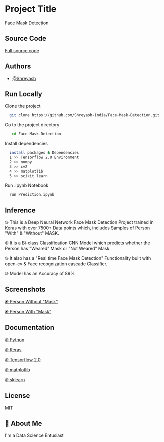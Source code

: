 
# Project Title
Face Mask Detection

## Source Code

[Full source code](https://drive.google.com/drive/folders/1kJ5WHaMHF2sCmxL-F1EcCOUmH48Hj77Y?usp=sharing)

## Authors

- [@Shreyash](https://github.com/Shreyash-India)

## Run Locally

Clone the project

```bash
  git clone https://github.com/Shreyash-India/Face-Mask-Detection.git
```

Go to the project directory

```bash
   cd Face-Mask-Detection
```

Install dependencies

```bash
  install packages & Dependencies
  1 >> Tensorflow 2.0 Environment
  2 >> numpy
  3 >> cv2
  4 >> matplotlib
  5 >> scikit learn
```

Run .ipynb Notebook

```bash
  run Prediction.ipynb
```


## Inference
&#10686; This is a Deep Neural Network Face Mask Detection Project trained in Keras with over 7500+ Data points which, includes Samples of Person "With" & "Without" MASK.
 
&#10686; It is a Bi-class Classification CNN Model which predicts whether the Person has "Weared" Mask or "Not Weared" Mask.

&#10686; It also has a "Real time Face Mask Detection" Functionality built with open-cv & Face recognization cascade Classifier.

&#10686; Model has an Accuracy of 89%
## Screenshots

[&#10687; Person Without "Mask"](https://drive.google.com/file/d/14sGQtxhn0bsm4Vw2q2wMEwQ8dGMW5U-5/view?usp=sharing)

[&#10687; Person With "Mask"](https://drive.google.com/file/d/1maLq1QFw0AUdAmduGxtpKG7d9E-zAqzc/view?usp=sharing)


## Documentation

[&#10686; Python](https://docs.python.org/3/)

[&#10686; Keras](https://keras.io/)

[&#10686; Tensorflow 2.0](https://www.tensorflow.org/guide/effective_tf2)

[&#10686; matplotlib](https://matplotlib.org/)

[&#10686; sklearn](https://scikit-learn.org/stable/)
## License

[MIT](https://choosealicense.com/licenses/mit/)


## 🚀 About Me
I'm a Data Science Entusiast

